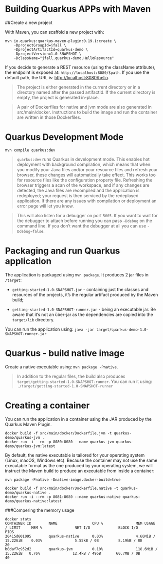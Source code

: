 # Building Quarkus APPs with Maven

##Create a new project

With Maven, you can scaffold a new project with:
```
mvn io.quarkus:quarkus-maven-plugin:0.19.1:create \
    -DprojectGroupId=jfall \
    -DprojectArtifactId=quarkus-demo \
    -DprojectVersion=1.0-SNAPSHOT \
    -DclassName="jfall.quarkus-demo.HelloResource"
```
If you decide to generate a REST resource (using the className attribute), the endpoint is exposed at: ```http://localhost:8080/$path```. If you use the default path, the URL is: <http://localhost:8080/hello>.

>The project is either generated in the current directory or in a directory named after the passed artifactId. If the current directory is empty, the project is generated in-place.

> A pair of Dockerfiles for native and jvm mode are also generated in src/main/docker. Instructions to build the image and run the container are written in those Dockerfiles.

# Quarkus Development Mode
```
mvn compile quarkus:dev
```
> `quarkus:dev` runs Quarkus in development mode. This enables hot deployment with background compilation, which means that when you modify your Java files and/or your resource files and refresh your browser, these changes will automatically take effect. This works too for resource files like the configuration property file. Refreshing the browser triggers a scan of the workspace, and if any changes are detected, the Java files are recompiled and the application is redeployed; your request is then serviced by the redeployed application. If there are any issues with compilation or deployment an error page will let you know.

> This will also listen for a debugger on port `5005`. If you want to wait for the debugger to attach before running you can pass `-Ddebug` on the command line. If you don’t want the debugger at all you can use `-Ddebug=false`.

# Packaging and run Quarkus application
The application is packaged using `mvn package`. It produces 2 jar files in `/target`:

- `getting-started-1.0-SNAPSHOT.jar` - containing just the classes and resources of the projects, it’s the regular artifact produced by the Maven build;

- `getting-started-1.0-SNAPSHOT-runner.jar` - being an executable jar. Be aware that it’s not an über-jar as the dependencies are copied into the `target/lib` directory.

You can run the application using: `java -jar target/quarkus-demo-1.0-SNAPSHOT-runner.jar`

# Quarkus - build native image
Create a native executable using: `mvn package -Pnative`.

> In addition to the regular files, the build also produces `target/getting-started-1.0-SNAPSHOT-runner`. You can run it using: `./target/getting-started-1.0-SNAPSHOT-runner`

# Creating a container
You can run the application in a container using the JAR produced by the Quarkus Maven Plugin. 
```
docker build -f src/main/docker/Dockerfile.jvm -t quarkus-demo/quarkus-jvm .
docker run -i --rm -p 8080:8080 --name quarkus-jvm quarkus-demo/quarkus-jvm:latest
```

By default, the native executable is tailored for your operating system (Linux, macOS, Windows etc). Because the container may not use the same executable format as the one produced by your operating system, we will instruct the Maven build to produce an executable from inside a container:
```
mvn package -Pnative -Dnative-image.docker-build=true

docker build -f src/main/docker/Dockerfile.native -t quarkus-demo/quarkus-native .
docker run -i --rm -p 8081:8080 --name quarkus-native quarkus-demo/quarkus-native:latest
```
###Compering the memory usage
```
docker stats
CONTAINER ID        NAME                CPU %               MEM USAGE / LIMIT     MEM %               NET I/O             BLOCK I/O           PIDS
20415d601095        quarkus-native      0.03%               4.66MiB / 15.22GiB    0.03%               5.55kB / 0B         8.19kB / 0B         20
b0daf7c952d2        quarkus-jvm         0.10%               118.6MiB / 15.22GiB   0.76%               12.4kB / 496B       60.7MB / 0B         40
```

